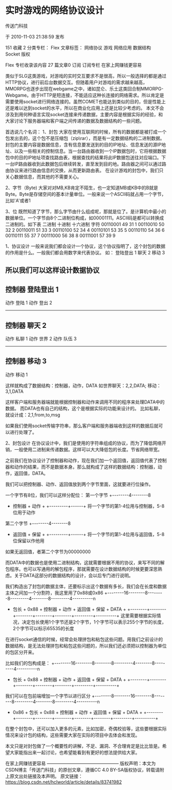 # 实时游戏的网络协议设计

传送门科技

于 2010-11-03 21:38:59 发布

151
 收藏 2
分类专栏： Flex 文章标签： 网络协议 游戏 网络应用 数据结构 Socket
版权

Flex
专栏收录该内容
27 篇文章0 订阅
订阅专栏
在家上网赚钱更容易

类似于SLG这类游戏，对游戏的实时交互要求不是很高，所以一般选择的都是通过HTTP协议，进行前后台数据交互。但随着用户对游戏的需求越来越高，MMORPG也逐步出现在webgame之中，诸如昆仑、乐土这类回合制MMORPG-Webgame。由于HTTP是短连接，不能适应这种长连接的网络需求。所以肯定是需要使用socket进行网络连接的。虽然COMET也能达到类似的目的，但是性能上还是难以达到socket的水平，所以在商业化应用上还是比较少考虑的。
本文不会涉及到用何种语言实现socket连接来传递数据，主要内容是根据实际的经验，和大家讨论下服务器端和客户端之间传递的数据及数据结构的一些问题。

首选说几个名词：
1、封包
大家在使用互联网的时候，所有的数据都是被打成一个包发出去的，这个包不是压缩包（zip\rar），而是有一定数据结构的二进制数据。封包的主要内容是数据信息，含有信息要发送到的目的IP地址、信息发送的源IP地址、以及一些相关的控制信息。当一台路由器收到一个IP数据包时，它将根据数据包中的目的IP地址项查找路由表，根据查找的结果将此IP数据包送往对应端口。下一台IP路由器收到此数据包后继续转发，直至发到目的地。路由器之间可以通过路由协议来进行路由信息的交换，从而更新路由表。
在设计游戏的封包中，我们只关心数据信息，而其他的不需要关心。

2、字节（Byte)
大家对对MB,KB肯定不陌生，也一定知道MB或KB中的B就是Byte。Byte是存储空间的基本计量单位。一般来说一个ASCII码就占用一个字节，比如'A'或者1

3、位
既然知道了字节，那么字节由什么组成呢，那就是位了。是计算机中最小的数据单位。一个字节由8个二进制位构成，如00001111。ASCII码是都可以转换成二进制的。如下表
二进制          十进制     十六进制    字符
00110001      49         31            1
00110010      50         32            2
00110011      51         33            3
00110100      52         34            4
00110101      53         35            5
00110110      54         36            6
00110111      55         37            7
00111000      56         38            8
00111001      57         39            9

1、协议设计
一般来说我们都会设计一个协议，这个协议指明了，这个封包的数据的作用是什么。一般我们都会用数字来代表协议。
如：
登陆登出   1
聊天        2
移动        3

所以我们可以这样设计数据协议
--------------------------------
控制器    登陆登出   1
--------------------------------
动作       登陆         1
动作       登出          2

----------------------------------
控制器     聊天        2
----------------------------------
动作       私聊         1
动作       世界         2
动作       队伍         3

-----------------------------------
控制器     移动        3
-----------------------------------
动作        移动        1

这样就构成了数据结构：控制器，动作，DATA
如世界聊天：2,2,DATA; 移动：3,1,DATA

这样客户端和服务器端就能根据控制器和动作来调用不同的程序来处理DATA中的数据。
而DATA也有自己的结构，这个是根据实际的功能来设计的。
比如私聊，就设计成：2,1,from,to,msg

如果我们使用socket传输字符串，那么客户端和服务器端收到这样的数据后就可以进行处理了。

2、封包设计
在协议设计中，我们是使用的字符串组成的协议，而为了降低网络开销，一般使用二进制来传递数据。这样可以大大降低包的长度。节省网络带宽。

之前我们在协议设计了控制器和动作，现在我们加一个返回值，返回值代表了控制器和动作的结果，而不是数据本身。那么就构成了这样的数据结构：控制器，动作，返回值，DATA。

我们可以把控制器、动作、返回值放到两个字节里面，这就要进行位操作。

一个字节有8位，我们可以这样分配位：
第一个字节
+--------4--------8
+  控制器  +  动作 +
+---------+------+
将一个字节的第1-4位用与控制器，5-8位用于动作

第二个字节
+--------4--------8
+  返回值  +  保留 +
+---------+------+
将一个字节的第1-4位用与返回值，5-8位保留以作他用

如果无返回值，者第二个字节为00000000


而DATA中的数据也是使用二进制结构，这就需要根据不用的协议，来写不同的解包程序。也可以写通用的解包程序，那就需要在设计数据结构的时候更要深思熟虑。关于DATA这部分的数据结构的设计，会以后专门进行说明。

我们构造出了封包的数据主体，还要标示出这个数据有多长，我们会在长度和数据主体之间加一个分割符，我这里用了0x88或0x86
+--------16--------8--------8---------4--------8---------4----------n
+    包长  +  0x88  + 控制器 +   动作   + 返回值  +    保留  +    DATA   +
+--------+--------+--------+--------+--------+---------+----------+
这里需要根据实际情况，决定包长使用1个字节还是2个字节，1个字节可以表示255个字节的长度，2个字节可以标示65535的长度



在进行socket通信的时候，经常会处理拼包和粘包这些问题。用我们之前设计的数据结构，是无法处理拼包和粘包这些问题的，所以我们还必须把以控制器为单位的包区分开来。

比如我们的包构成是：
+--------16--------8--------8---------4--------8---------4----------n
+    包长  +  0x88  + 控制器 +   动作   + 返回值  +    保留  +    DATA   +
+--------+--------+--------+--------+--------+---------+----------+


我们可以在包前端增加一个字节以进行区分
+--------8--------16--------8--------8---------4--------8---------4----------n
+  0x86  +    包长  +  0x88  + 控制器 +   动作   + 返回值  +    保留   +    DATA  +
+--------+--------+--------+--------+--------+--------+---------+----------+


在整个封包中，还可以加入更多的元素，比如加密，奇偶校验等，这些要根据实际情况来设计包的结构，这些需要大家在实际的项目中去体会和发现。

本文只是对封包做了一个概要性的讲解，不足、漏洞、不合理肯定是比比皆是。希望大家能指出来一起讨论，也希望能看到有更好的想法提供给大家。

在家上网赚钱更容易
————————————————
版权声明：本文为CSDN博主「传送门科技」的原创文章，遵循CC 4.0 BY-SA版权协议，转载请附上原文出处链接及本声明。
原文链接：https://blog.csdn.net/hclworld/article/details/83741982